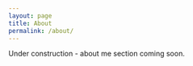 ```yaml
---
layout: page
title: About
permalink: /about/
---
```


Under construction - about me section coming soon.
